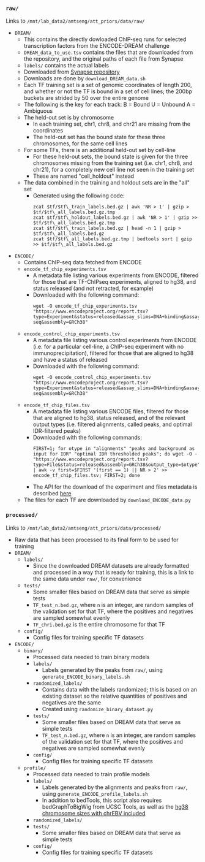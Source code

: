 ### `raw/`
Links to `/mnt/lab_data2/amtseng/att_priors/data/raw/`
- `DREAM/`
	- This contains the directly dowloaded ChIP-seq runs for selected transcription factors from the ENCODE-DREAM challenge
	- `DREAM_data_to_use.tsv` contains the files that are downloaded from the repository, and the original paths of each file from Synapse
	- `labels/` contains the actual labels
	- Downloaded from [Synapse repository](https://www.synapse.org/#!Synapse:syn6112317)
	- Downloads are done by `download_DREAM_data.sh`
	- Each TF training set is a set of genomic coordinates of length 200, and whether or not the TF is bound in a set of cell lines; the 200bp buckets are strided by 50 over the entire genome
	- The following is the key for each track:
		B = Bound
		U = Unbound
		A = Ambiguous
	- The held-out set is by chromosome
		- In each training set, chr1, chr8, and chr21 are missing from the coordinates
		- The held-out set has the bound state for these three chromosomes, for the same cell lines
	- For some TFs, there is an additional held-out set by cell-line
		- For these held-out sets, the bound state is given for the three chromosomes missing from the training set (i.e. chr1, chr8, and chr21), for a completely new cell line not seen in the training set
		- These are named "cell_holdout" instead
	- The data combined in the training and holdout sets are in the "all" set
		- Generated using the following code:
			```
			zcat $tf/$tf\_train_labels.bed.gz | awk 'NR > 1' | gzip > $tf/$tf\_all_labels.bed.gz.tmp
			zcat $tf/$tf\_holdout_labels.bed.gz | awk 'NR > 1' | gzip >> $tf/$tf\_all_labels.bed.gz.tmp
			zcat $tf/$tf\_train_labels.bed.gz | head -n 1 | gzip > $tf/$tf\_all_labels.bed.gz
			zcat $tf/$tf\_all_labels.bed.gz.tmp | bedtools sort | gzip >> $tf/$tf\_all_labels.bed.gz
			```
- `ENCODE/`
	- Contains ChIP-seq data fetched from ENCODE
	- `encode_tf_chip_experiments.tsv`
		- A metadata file listing various experiments from ENCODE, filtered for those that are TF-ChIPseq experiments, aligned to hg38, and status released (and not retracted, for example)
		- Downloaded with the following command:
			```
			wget -O encode_tf_chip_experiments.tsv "https://www.encodeproject.org/report.tsv?type=Experiment&status=released&assay_slims=DNA+binding&assay_title=TF+ChIP-seq&assembly=GRCh38"
			```
	- `encode_control_chip_experiments.tsv`
		- A metadata file listing various control experiments from ENCODE (i.e. for a particular cell-line, a ChIP-seq experiment with no immunoprecipitation), filtered for those that are aligned to hg38 and have a status of released
		- Downloaded with the following command:
			```
			wget -O encode_control_chip_experiments.tsv "https://www.encodeproject.org/report.tsv?type=Experiment&status=released&assay_slims=DNA+binding&assay_title=Control+ChIP-seq&assembly=GRCh38"
			```
	- `encode_tf_chip_files.tsv`
		- A metadata file listing various ENCODE files, filtered for those that are aligned to hg38, status released, and of the relevant output types (i.e. filtered alignments, called peaks, and optimal IDR-filtered peaks)
		- Downloaded with the following commands:
			```
			FIRST=1; for otype in "alignments" "peaks and background as input for IDR" "optimal IDR thresholded peaks"; do wget -O - "https://www.encodeproject.org/report.tsv?type=File&status=released&assembly=GRCh38&output_type=$otype" | awk -v first=$FIRST '(first == 1) || NR > 2' >> encode_tf_chip_files.tsv; FIRST=2; done
			```
		- The API for the download of the experiment and files metadata is described [here](https://app.swaggerhub.com/apis-docs/encodeproject/api/basic_search/)
	- The files for each TF are downloaded by `download_ENCODE_data.py`

### `processed/`
Links to `/mnt/lab_data2/amtseng/att_priors/data/processed/`
- Raw data that has been processed to its final form to be used for training
- `DREAM/`
	- `labels/`
		- Since the downloaded DREAM datasets are already formatted and processed in a way that is ready for training, this is a link to the same data under `raw/`, for convenience
	- `tests/`
		- Some smaller files based on DREAM data that serve as simple tests
		- `TF_test_n.bed.gz`, where `n` is an integer, are random samples of the validation set for that TF, where the positives and negatives are sampled somewhat evenly
		- `TF_chri.bed.gz` is the entire chromosome for that TF
	- `config/`
		- Config files for training specific TF datasets
- `ENCODE/`
	- `binary/`
		- Processed data needed to train binary models
		- `labels/`
			- Labels generated by the peaks from `raw/`, using `generate_ENCODE_binary_labels.sh`
		- `randomized_labels/`
			- Contains data with the labels randomized; this is based on an existing dataset so the relative quantities of positives and negatives are the same
			- Created using `randomize_binary_dataset.py`
		- `tests/`
			- Some smaller files based on DREAM data that serve as simple tests
			- `TF_test_n.bed.gz`, where `n` is an integer, are random samples of the validation set for that TF, where the positives and negatives are sampled somewhat evenly
		- `config/`
			- Config files for training specific TF datasets
	- `profile/`
		- Processed data needed to train profile models
		- `labels/`
			- Labels generated by the alignments and peaks from `raw/`, using `generate_ENCODE_profile_labels.sh`
			- In addition to bedTools, this script also requires bedGraphToBigWig from UCSC Tools, as well as the [hg38 chromosome sizes with chrEBV included](https://github.com/ENCODE-DCC/encValData/blob/master/GRCh38/GRCh38_EBV.chrom.sizes)
		- `randomized_labels/`
		- `tests/`
			- Some smaller files based on DREAM data that serve as simple tests
		- `config/`
			- Config files for training specific TF datasets
